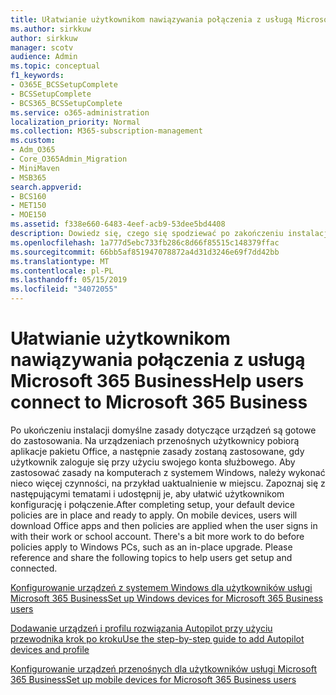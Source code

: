 ```yaml
---
title: Ułatwianie użytkownikom nawiązywania połączenia z usługą Microsoft 365 Business
ms.author: sirkkuw
author: sirkkuw
manager: scotv
audience: Admin
ms.topic: conceptual
f1_keywords:
- O365E_BCSSetupComplete
- BCSSetupComplete
- BCS365_BCSSetupComplete
ms.service: o365-administration
localization_priority: Normal
ms.collection: M365-subscription-management
ms.custom:
- Adm_O365
- Core_O365Admin_Migration
- MiniMaven
- MSB365
search.appverid:
- BCS160
- MET150
- MOE150
ms.assetid: f338e660-6483-4eef-acb9-53dee5bd4408
description: Dowiedz się, czego się spodziewać po zakończeniu instalacji pakiet Cloud Computing firmy.
ms.openlocfilehash: 1a777d5ebc733fb286c8d66f85515c148379ffac
ms.sourcegitcommit: 66bb5af851947078872a4d31d3246e69f7dd42bb
ms.translationtype: MT
ms.contentlocale: pl-PL
ms.lasthandoff: 05/15/2019
ms.locfileid: "34072055"
---
```

# <a name="help-users-connect-to-microsoft-365-business"></a><span data-ttu-id="5222a-103">Ułatwianie użytkownikom nawiązywania połączenia z usługą Microsoft 365 Business</span><span class="sxs-lookup"><span data-stu-id="5222a-103">Help users connect to Microsoft 365 Business</span></span>

<span data-ttu-id="5222a-p101">Po ukończeniu instalacji domyślne zasady dotyczące urządzeń są gotowe do zastosowania. Na urządzeniach przenośnych użytkownicy pobiorą aplikacje pakietu Office, a następnie zasady zostaną zastosowane, gdy użytkownik zaloguje się przy użyciu swojego konta służbowego. Aby zastosować zasady na komputerach z systemem Windows, należy wykonać nieco więcej czynności, na przykład uaktualnienie w miejscu. Zapoznaj się z następującymi tematami i udostępnij je, aby ułatwić użytkownikom konfigurację i połączenie.</span><span class="sxs-lookup"><span data-stu-id="5222a-p101">After completing setup, your default device policies are in place and ready to apply. On mobile devices, users will download Office apps and then policies are applied when the user signs in with their work or school account. There's a bit more work to do before policies apply to Windows PCs, such as an in-place upgrade. Please reference and share the following topics to help users get setup and connected.</span></span>
  
[<span data-ttu-id="5222a-108">Konfigurowanie urządzeń z systemem Windows dla użytkowników usługi Microsoft 365 Business</span><span class="sxs-lookup"><span data-stu-id="5222a-108">Set up Windows devices for Microsoft 365 Business users</span></span>](set-up-windows-devices.md)
  
[<span data-ttu-id="5222a-109">Dodawanie urządzeń i profilu rozwiązania Autopilot przy użyciu przewodnika krok po kroku</span><span class="sxs-lookup"><span data-stu-id="5222a-109">Use the step-by-step guide to add Autopilot devices and profile</span></span>](add-autopilot-devices-and-profile.md)
  
[<span data-ttu-id="5222a-110">Konfigurowanie urządzeń przenośnych dla użytkowników usługi Microsoft 365 Business</span><span class="sxs-lookup"><span data-stu-id="5222a-110">Set up mobile devices for Microsoft 365 Business users</span></span>](set-up-mobile-devices.md)
  

